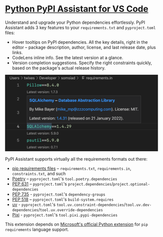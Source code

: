 # [Python PyPI Assistant for VS Code](https://marketplace.visualstudio.com/items?itemName=twixes.pypi-assistant)

Understand and upgrade your Python dependencies effortlessly. PyPI Assistant adds 3 key features to your `requirements.txt` and `pyproject.toml` files:

-   Hover tooltips on PyPI dependencies. All the key details, right in the editor – package description, author, license, and last release date, plus links.
-   CodeLens inline info. See the latest version at a glance.
-   Version completion suggestions. Specify the right constraints quickly, based on the package's actual release history.

![Extension preview](preview.png)

PyPI Assistant supports virtually all the requirements formats out there:

-   [pip requirements files](https://pip.pypa.io/en/stable/user_guide/#requirements-files) – `requirements.txt`, `requirements.in`, `constraints.txt`, and such
-   [Poetry](https://python-poetry.org/docs/pyproject/#dependencies-and-dependency-groups) – `pyproject.toml`'s `tool.poetry.dependencies`
-   [PEP 631](https://peps.python.org/pep-0631/) – `pyproject.toml`'s `project.dependencies`/`project.optional-dependencies`
-   [PEP 735](https://peps.python.org/pep-0735/) - `pyproject.toml`'s `dependency-groups`
-   [PEP 518](https://peps.python.org/pep-0517/) – `pyproject.toml`'s `build-system.requires`
-   [uv](https://docs.astral.sh/uv/reference/settings/) - `pyproject.toml`'s `tool.uv.constraint-dependencies`/`tool.uv.dev-dependencies`/`tool.uv.override-dependencies`
-   [Pixi](https://pixi.sh/latest/advanced/pyproject_toml/) - `pyproject.toml`'s `tool.pixi.pypi-dependencies`

This extension depends on [Microsoft's official Python extension](https://marketplace.visualstudio.com/items?itemName=ms-python.python) for `pip requirements` language support.

